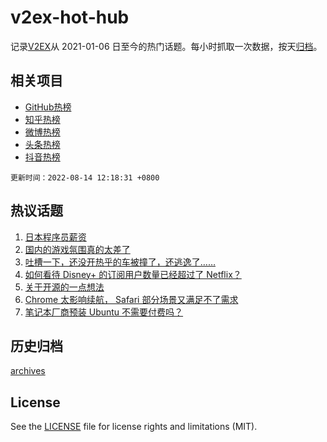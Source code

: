 # v2ex-hot-hub

 记录[V2EX](https://www.v2ex.com/)从 2021-01-06 日至今的热门话题。每小时抓取一次数据，按天[归档](archives)。
 
 ## 相关项目

- [GitHub热榜](https://github.com/snaildev/github-hot-hub)
- [知乎热榜](https://github.com/snaildev/zhihu-hot-hub)
- [微博热榜](https://github.com/snaildev/weibo-hot-hub)
- [头条热榜](https://github.com/snaildev/toutiao-hot-hub)
- [抖音热榜](https://github.com/snaildev/douyin-hot-hub)


 `更新时间：2022-08-14 12:18:31 +0800`

## 热议话题

1. [日本程序员薪资](https://www.v2ex.com/t/872621)
1. [国内的游戏氛围真的太差了](https://www.v2ex.com/t/872647)
1. [吐槽一下，还没开热乎的车被撞了，还逃逸了……](https://www.v2ex.com/t/872596)
1. [如何看待 Disney+ 的订阅用户数量已经超过了 Netflix？](https://www.v2ex.com/t/872614)
1. [关于开源的一点想法](https://www.v2ex.com/t/872641)
1. [Chrome 太影响续航， Safari 部分场景又满足不了需求](https://www.v2ex.com/t/872608)
1. [笔记本厂商预装 Ubuntu 不需要付费吗？](https://www.v2ex.com/t/872658)

## 历史归档

[archives](archives)

## License

See the [LICENSE](LICENSE) file for license rights and limitations (MIT).
